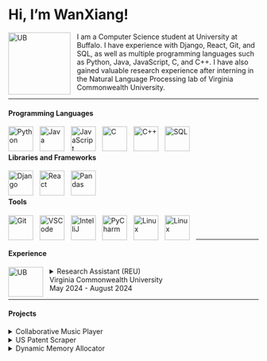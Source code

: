 # Hi, I’m WanXiang!

<img align="left" alt="UB" width="125px" style="padding-right:10px;" src="https://media.bizj.us/view/img/2690091/suny-ub-logo*1200xx1200-675-0-63.jpg" />
<p>I am a Computer Science student at University at Buffalo. I have experience with Django, React, Git, and SQL, as well as multiple programming languages such as Python, Java, JavaScript, C, and C++. I have also gained valuable research experience after interning in the Natural Language Processing lab of Virginia Commonwealth University.</p>

---

#### Programming Languages
<img align="left" alt="Python" width="50px" height="50px" style="padding-right:10px;" src="https://brandslogos.com/wp-content/uploads/images/large/python-logo.png" />
<img align="left" alt="Java" width="50px" height="50px" style="padding-right:10px;" src="https://www.kindpng.com/picc/m/198-1984828_java-icon-transparent-hd-png-download.png" />
<img align="left" alt="JavaScript" width="50px" height="50px" style="padding-right:10px;" src="https://logowik.com/content/uploads/images/3799-javascript.jpg" />
<img align="left" alt="C" width="50px" height="50px" style="padding-right:10px;" src="https://www.sparks-formation.com/wp-content/uploads/2020/06/langage-c.png" />
<img align="left" alt="C++" width="50px" height="50px" style="padding-right:10px;" src="https://logodix.com/logo/1137946.png" />
<img align="left" alt="SQL" width="50px" height="50px" style="padding-right:10px;" src="https://w7.pngwing.com/pngs/170/924/png-transparent-microsoft-sql-server-microsoft-azure-sql-database-microsoft-text-logo-microsoft-azure.png" /><br><br>

#### Libraries and Frameworks
<img align="left" alt="Django" width="50px" height="50px" style="padding-right:10px;" src="https://brandslogos.com/wp-content/uploads/images/large/django-logo.png" />
<img align="left" alt="React" width="50px" height="50px" style="padding-right:10px;" src="https://logos-download.com/wp-content/uploads/2016/09/React_logo_logotype_emblem.png" />
<img align="left" alt="Pandas" width="50px" height="50px" style="padding-right:10px;" src="https://www.freecodecamp.org/news/content/images/2020/07/pandas-logo.png" /><br><br>

#### Tools
<img align="left" alt="Git" width="50px" height="50px" style="padding-right:10px;" src="https://toppng.com/uploads/preview/git-logo-11609362364wwhuzvtx5h.png" />
<img align="left" alt="VSCode" width="50px" height="50px" style="padding-right:10px;" src="https://i.pinimg.com/originals/24/42/f8/2442f8e6dbd772f0cf1dad8d803399bc.png" />
<img align="left" alt="IntelliJ" width="50px" height="50px" style="padding-right:10px;" src="https://logonoid.com/images/intellij-idea-logo.png" />
<img align="left" alt="PyCharm" width="50px" height="50px" style="padding-right:10px;" src="https://blog.finxter.com/wp-content/uploads/2020/11/PyCharm_Logo.png" />
<img align="left" alt="Linux" width="50px" height="50px" style="padding-right:10px;" src="https://pluspng.com/img-png/linux-logo-png-linux-png-logo-free-img-594x720.png" />
<img align="left" alt="Linux" width="50px" height="50px" style="padding-right:10px;" src="https://slurm.schedmd.com/slurm_logo.png" /><br><br>

---

#### Experience
<img align="left" alt="UB" width="70px" height="60px" style="padding-right:10px;" src="https://bloximages.newyork1.vip.townnews.com/richmond.com/content/tncms/assets/v3/editorial/c/1a/c1aa3336-62e6-576e-8d1b-c2f309342b29/584b7ab80be21.image.png" />
<details>
  <summary>Research Assistant (REU)<br>Virginia Commonwealth University<br>May 2024 - August 2024</summary>
  - Developed a Python script that extracts thousands of US patent data, including JSON data, text, and images, using the Google Patents API.<br>
  - Trained a Named Entity Recognition model using data that I preprocessed into Pandas DataFrames with the NLTK and Pandas libraries.<br> 
  - Used the trained model to perform Named Entity Recognition on the patent text files I created to label all chemicals found in the patents.<br>
  - Utilized Slurm Workload Manager and a high-performance computing cluster called Athena to train and test the Named Entity Recognition model.<br>
  - Read various research papers, created PowerPoint presentations on them, and gave presentations to groups of people in our lab.<br>
  - Created a scientific poster and described my research in a symposium.<br>
</details>

---

#### Projects
<details>
  <summary>Collaborative Music Player</summary>
  - Designed a music player that allows a group of people to join a music room, vote on what songs to play, and listen to the songs together on their own computers.<br>
  - Made use of Python, Django, and Spotify Web API to run the web server and JavaScript and React to design the webpages.<br>
</details>
<details>
  <summary>US Patent Scraper</summary>
  - Utilized Python and the Google Patents API to get a list of all relevant patents after the user enters a search query.<br>
  - Developed code that automatically creates folders for all relevant patents found and saves each of their patent data, images, and text into the folders.<br>
  - Used Beautiful Soup to scrape text off patent webpages and regular expressions to process the text before writing them into text files.<br>
</details>
<details>
  <summary>Dynamic Memory Allocator</summary>
  - Developed my own dynamic memory allocator based on the multi-pool allocation strategy, balancing between pool-based and bulk-based allocations.<br> 
  - Implemented malloc, calloc, and realloc to allocate memory and implemented free to give memory back to the system.<br>
  - Designed a doubly linked free list table to manage free memory blocks efficiently.<br>
</details>







